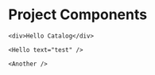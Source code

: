 # Project Components

```react
<div>Hello Catalog</div>
```

```react
<Hello text="test" />
```

```react
<Another />
```